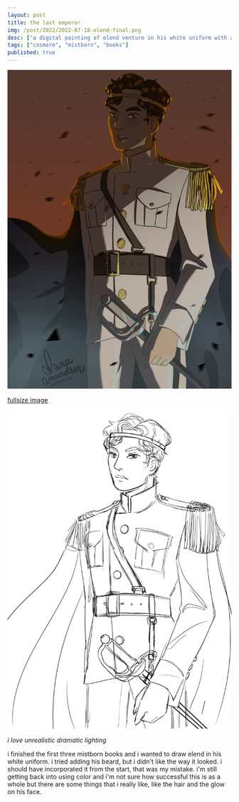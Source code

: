 ```yaml
---
layout: post
title: the last emperor
img: /post/2022/2022-07-18-elend-final.png
desc: ["a digital painting of elend venture in his white uniform with a black cloak."]
tags: ["cosmere", "mistborn", "books"]
published: true
---
```


![a digital painting of elend venture in his white uniform with a black cloak. the sky is red and ash is falling. he is backlit by the orange and red sun and mist flows around him. the painting has a very crisp and illustrated style with flatter colors and dramatic lighting.](/assets/img/post/2022/2022-07-18-elend-final.png)

[fullsize image](/assets/img/post/2022/2022-07-18-elend-final.png)

![a sketch of the final image, only a few things were edited before it became the final painting.](/assets/img/post/2022/2022-07-18-elend.png)

*i love unrealistic dramatic lighting*

i finished the first three mistborn books and i wanted to draw elend in his white uniform. i tried adding his beard, but i didn't like the way it looked. i should have incorporated it from the start, that was my mistake. i'm still getting back into using color and i'm not sure how successful this is as a whole but there are some things that i really like, like the hair and the glow on his face.

